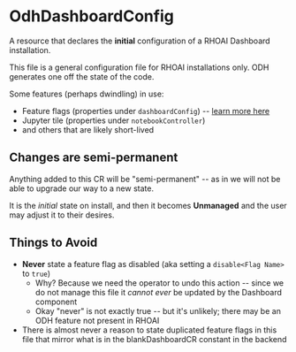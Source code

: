 # OdhDashboardConfig

A resource that declares the **initial** configuration of a RHOAI Dashboard installation.

This file is a general configuration file for RHOAI installations only. ODH generates one off the state of the code.

Some features (perhaps dwindling) in use:
* Feature flags (properties under `dashboardConfig`) -- [learn more here](https://github.com/opendatahub-io/architecture-decision-records/blob/main/documentation/components/dashboard/configuringDashboard.md)
* Jupyter tile (properties under `notebookController`)
* and others that are likely short-lived

## Changes are semi-permanent

Anything added to this CR will be "semi-permanent" -- as in we will not be able to upgrade our way to a new state.

It is the *initial* state on install, and then it becomes **Unmanaged** and the user may adjust it to their desires.

## Things to Avoid

* **Never** state a feature flag as disabled (aka setting a `disable<Flag Name>` to `true`)
    * Why? Because we need the operator to undo this action -- since we do not manage this file it _cannot ever_ be updated by the Dashboard component
    * Okay "never" is not exactly true -- but it's unlikely; there may be an ODH feature not present in RHOAI
* There is almost never a reason to state duplicated feature flags in this file that mirror what is in the blankDashboardCR constant in the backend
